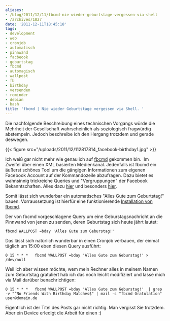 ```yaml
---
aliases:
- /blog/2011/12/11/fbcmd-nie-wieder-geburtstage-vergessen-via-shell
- /archives/1827
date: '2011-12-11T18:45:18'
tags:
- development
- web
- cronjob
- automatisch
- pinnwand
- facbeook
- geburtstag
- fbcmd
- automagisch
- wallpost
- fb
- birthday
- versenden
- reminder
- debian
- bash
title: 'fbcmd | Nie wieder Geburtstage vergessen via Shell. '
---
```


Die nachfolgende Beschreibung eines technischen Vorgangs würde die Mehrheit
der Gesellschaft wahrscheinlich als soziologisch fragwürdig abstempeln.
Jedoch beschreibe ich den Hergang trotzdem und gerade deswegen.

{{< figure src="/uploads/2011/12/112817814_facebook-birthday1.jpg" >}}

Ich weiß gar nicht mehr wie genau ich auf
[fbcmd](http://fbcmd.dtompkins.com/) gekommen bin.  Im Zweifel über einen
XML basierten Medienkanal. Jedenfalls ist fbcmd ein äußerst schönes Tool um
die gängigen Informationen zum eigenen Facebook Account auf der
Kommandozeile abzufragen. Dazu bietet es wahnsinnig trickreiche Queries und
"Vergruppungen" der Facebook Bekanntschaften. Alles dazu
[hier](http://fbcmd.dtompkins.com/syntax) und besonders
[hier](http://fbcmd.dtompkins.com/parameters/flist).

Somit lässt sich wunderbar ein automatisches "Alles Gute zum Geburtstag!"
bauen. Vorraussetzung ist hierfür eine funktionierende [Installation von fbcmd](http://fbcmd.dtompkins.com/installation).

Der von fbcmd vorgeschlagene Query um eine Geburstagsnachricht an die
Pinnwand von jenen zu senden, deren Geburtstag sich heute jährt lautet:

```
fbcmd WALLPOST =bday 'Alles Gute zum Geburstag!'
```

Das lässt sich natürlich wunderbar in einen Cronjob verbauen, der einmal
täglich um 15:00 eben diesen Query ausführt:

```
0 15 * * *   fbcmd WALLPOST =bday 'Alles Gute zum Geburstag!' > /dev/null
```

Weil ich aber wissen möchte, wem mein Rechner alles in meinem Namen zum
Geburtstag gratuliert hab ich das noch leicht modifiziert und lasse mich
via Mail darüber benachrichtigen:

```
0 15 * * *   fbcmd WALLPOST =bday 'Alles Gute zum Geburstag!'  | grep -v "^No Friends With Birthday Matches$" | mail -s "fbcmd Gratulation" user@domain.de
```

Eigentlich ist der Titel des Posts gar nicht richtig. Man vergisst Sie
trotzdem. Aber ein Device erledigt die Arbeit für einen :)